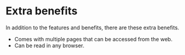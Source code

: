 # Extra benefits

In addition to the features and benefits, there are these extra benefits.

- Comes with multiple pages that can be accessed from the web.
- Can be read in any browser.
